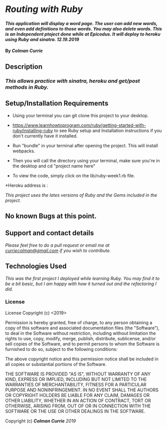 # _Routing with Ruby_

#### _This application will display a word page. The user can add new words, and even add definitions to those words. You may also delete words. This is an Independent ptoject done while at Epicodus. It will deploy to heroku using Ruby and sinatra. 12.19.2019_

#### By _**Colman Currie**_

## Description
### _This allows practice with sinatra, heroku and get/post methods in Ruby._

## Setup/Installation Requirements

* Using your terminal you can git clone this project to your desktop.

* https://www.learnhowtoprogram.com/ruby/getting-started-with-ruby/installing-ruby to see Ruby setup and Installation instructions if you don't currently have it installed.

* Run "bundle" in your terminal after opening the project. This will install webpacks.

* Then you will call the directory using your terminal, make sure you're in the desktop and cd "project name here"

* To view the code, simply click on the lib/ruby-week1.rb file.

*Heroku address is :




_This project uses the lates versions of Ruby and the Gems included in the project._

## No known Bugs at this point.



## Support and contact details

_Please feel free to do a pull request or email me at curriecolman@gmail.com if you wish to contribute._

## Technologies Used

_This was the first project I deployed while learning Ruby. You may find it to be a bit basic, but I am happy with how it turned out and the refactoring I did._

### License
License Copyright (c) <2019>

Permission is hereby granted, free of charge, to any person obtaining a copy of this software and associated documentation files (the "Software"), to deal in the Software without restriction, including without limitation the rights to use, copy, modify, merge, publish, distribute, sublicense, and/or sell copies of the Software, and to permit persons to whom the Software is furnished to do so, subject to the following conditions:

The above copyright notice and this permission notice shall be included in all copies or substantial portions of the Software.

THE SOFTWARE IS PROVIDED "AS IS", WITHOUT WARRANTY OF ANY KIND, EXPRESS OR IMPLIED, INCLUDING BUT NOT LIMITED TO THE WARRANTIES OF MERCHANTABILITY, FITNESS FOR A PARTICULAR PURPOSE AND NONINFRINGEMENT. IN NO EVENT SHALL THE AUTHORS OR COPYRIGHT HOLDERS BE LIABLE FOR ANY CLAIM, DAMAGES OR OTHER LIABILITY, WHETHER IN AN ACTION OF CONTRACT, TORT OR OTHERWISE, ARISING FROM, OUT OF OR IN CONNECTION WITH THE SOFTWARE OR THE USE OR OTHER DEALINGS IN THE SOFTWARE.

Copyright (c)  **_Colman Currie_** _2019_
